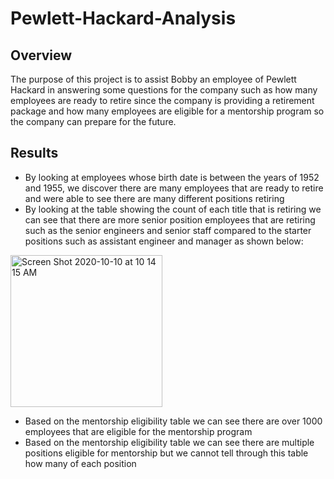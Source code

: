 # Pewlett-Hackard-Analysis
## Overview
The purpose of this project is to assist Bobby an employee of Pewlett Hackard in answering some questions for the company such as how many employees are ready to retire since the company is providing a retirement package and how many employees are eligible for a mentorship program so the company can prepare for the future.
## Results
- By looking at employees whose birth date is between the years of 1952 and 1955, we discover there are many employees that are ready to retire and were able to see there are many different positions retiring
- By looking at the table showing the count of each title that is retiring we can see that there are more senior position employees that are retiring such as the senior engineers and senior staff compared to the starter positions such as assistant engineer and manager as shown below:

<img width="243" alt="Screen Shot 2020-10-10 at 10 14 15 AM" src="https://user-images.githubusercontent.com/69806770/95657267-8f1e9e80-0ae1-11eb-90b4-6009d9d6b7ab.png">

- Based on the mentorship eligibility table we can see there are over 1000 employees that are eligible for the mentorship program
- Based on the mentorship eligibility table we can see there are multiple positions eligible for mentorship but we cannot tell through this table how many of each position
